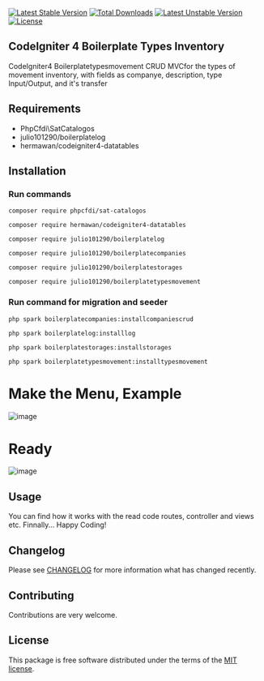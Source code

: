 [![Latest Stable Version](https://poser.okvpn.org/julio101290/boilerplatetypesmovement/v/stable)](https://packagist.org/packages/julio101290/boilerplatetypesmovement) [![Total Downloads](https://poser.okvpn.org/julio101290/boilerplatetypesmovement/downloads)](https://packagist.org/packages/julio101290/boilerplatetypesmovement) [![Latest Unstable Version](https://poser.okvpn.org/julio101290/boilerplatetypesmovement/v/unstable)](https://packagist.org/packages/julio101290/boilerplatetypesmovement) [![License](https://poser.okvpn.org/julio101290/boilerplatetypesmovement/license)](https://packagist.org/packages/julio101290/boilerplatetypesmovement)

## CodeIgniter 4 Boilerplate Types Inventory
CodeIgniter4 Boilerplatetypesmovement CRUD MVCfor the types of movement inventory, with fields as companye, description, type Input/Output, and it's transfer


## Requirements
* PhpCfdi\SatCatalogos
* julio101290/boilerplatelog
* hermawan/codeigniter4-datatables

## Installation

### Run commands
	
 	composer require phpcfdi/sat-catalogos

   	composer require hermawan/codeigniter4-datatables

    composer require julio101290/boilerplatelog

	composer require julio101290/boilerplatecompanies

  	composer require julio101290/boilerplatestorages

	composer require julio101290/boilerplatetypesmovement

### Run command for migration and seeder

	php spark boilerplatecompanies:installcompaniescrud

 	php spark boilerplatelog:installlog

  	php spark boilerplatestorages:installstorages

	php spark boilerplatetypesmovement:installtypesmovement
	

# Make the Menu, Example

![image](https://github.com/user-attachments/assets/e4a13d86-c714-4237-b29e-adb5616b7283)



# Ready

![image](https://github.com/user-attachments/assets/34038a0e-533b-466e-bd4d-21ee439dad05)



Usage
-----
You can find how it works with the read code routes, controller and views etc. Finnally... Happy Coding!

Changelog
--------
Please see [CHANGELOG](CHANGELOG.md) for more information what has changed recently.

Contributing
------------
Contributions are very welcome.

License
-------

This package is free software distributed under the terms of the [MIT license](LICENSE.md).
